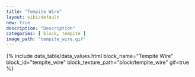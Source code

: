 ```yaml
---
title: "Tempite Wire"
layout: wiki/default
new: true
description: "Description"
categories: [ block, tempite ]
image_path: "tempite_wire.gif"
---
```


<!-- Data Values -->
<!-- ID -->
{% include data_table/data_values.html block_name="Tempite Wire" block_id="tempite_wire" block_texture_path="block/tempite_wire" gif=true %}
